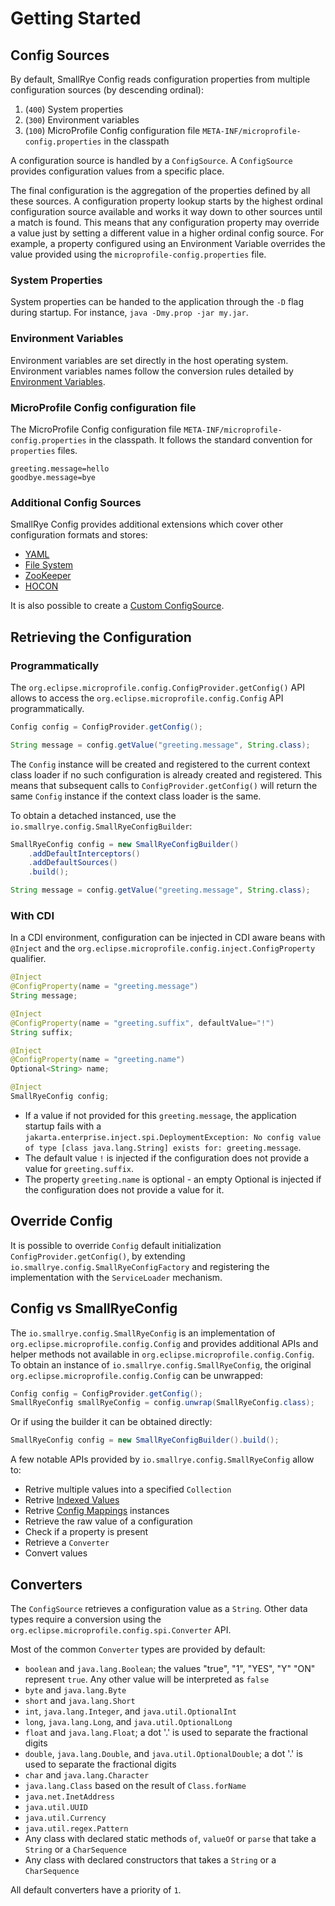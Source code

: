 # Getting Started

## Config Sources

By default, SmallRye Config reads configuration properties from multiple configuration sources (by descending ordinal):

1. (`400`) System properties
2. (`300`) Environment variables
3. (`100`) MicroProfile Config configuration file `META-INF/microprofile-config.properties` in the classpath

A configuration source is handled by a `ConfigSource`. A `ConfigSource` provides configuration values from a specific
place.  

The final configuration is the aggregation of the properties defined by all these sources. A configuration property 
lookup starts by the highest ordinal configuration source available and works it way down to other sources until a 
match is found. This means that any configuration property may override a value just by setting a different value in a 
higher ordinal config source. For example, a property configured using an Environment Variable overrides the value 
provided using the `microprofile-config.properties` file.

### System Properties

System properties can be handed to the application through the `-D` flag during startup. For instance, 
`java -Dmy.prop -jar my.jar`.

### Environment Variables

Environment variables are set directly in the host operating system. Environment variables names follow the conversion 
rules detailed by [Environment Variables](environment-variables.md).
 
### MicroProfile Config configuration file

The MicroProfile Config configuration file `META-INF/microprofile-config.properties` in the classpath. It follows the 
standard convention for `properties` files.

```properties
greeting.message=hello
goodbye.message=bye
```

### Additional Config Sources

SmallRye Config provides additional extensions which cover other configuration formats and stores:

- [YAML](../config-sources/yaml.md)
- [File System](../config-sources/filesystem.md)
- [ZooKeeper](../config-sources/zookeeper.md)
- [HOCON](../config-sources/hocon.md)

It is also possible to create a [Custom ConfigSource](../config-sources/custom.md).

## Retrieving the Configuration

### Programmatically

The `org.eclipse.microprofile.config.ConfigProvider.getConfig()` API allows to access the 
`org.eclipse.microprofile.config.Config` API programmatically.

```java
Config config = ConfigProvider.getConfig();

String message = config.getValue("greeting.message", String.class);
```

The `Config` instance will be created and registered to the current context class loader if no such configuration is 
already created and registered. This means that subsequent calls to `ConfigProvider.getConfig()` will return the same 
`Config` instance if the context class loader is the same.

To obtain a detached instanced, use the `io.smallrye.config.SmallRyeConfigBuilder`:

```java
SmallRyeConfig config = new SmallRyeConfigBuilder()
    .addDefaultInterceptors()
    .addDefaultSources()
    .build();

String message = config.getValue("greeting.message", String.class);
```

### With CDI

In a CDI environment, configuration can be injected in CDI aware beans with `@Inject` and 
the `org.eclipse.microprofile.config.inject.ConfigProperty` qualifier.

```java
@Inject
@ConfigProperty(name = "greeting.message") 
String message;

@Inject
@ConfigProperty(name = "greeting.suffix", defaultValue="!") 
String suffix;

@Inject
@ConfigProperty(name = "greeting.name")
Optional<String> name; 

@Inject
SmallRyeConfig config;
```

- If a value if not provided for this `greeting.message`, the application startup fails with a 
`jakarta.enterprise.inject.spi.DeploymentException: No config value of type [class java.lang.String] exists for: greeting.message`.
- The default value `!` is injected if the configuration does not provide a value for `greeting.suffix`.
- The property `greeting.name` is optional - an empty Optional is injected if the configuration does not provide a 
value for it.

## Override Config

It is possible to override `Config` default initialization `ConfigProvider.getConfig()`, by extending 
`io.smallrye.config.SmallRyeConfigFactory` and registering the implementation with the `ServiceLoader` mechanism.  

## Config vs SmallRyeConfig

The `io.smallrye.config.SmallRyeConfig` is an implementation of `org.eclipse.microprofile.config.Config` and provides 
additional APIs and helper methods not available in `org.eclipse.microprofile.config.Config`. To obtain an instance of 
`io.smallrye.config.SmallRyeConfig`, the original `org.eclipse.microprofile.config.Config` can be unwrapped:

```java
Config config = ConfigProvider.getConfig();
SmallRyeConfig smallRyeConfig = config.unwrap(SmallRyeConfig.class);
```

Or if using the builder it can be obtained directly:

```java
SmallRyeConfig config = new SmallRyeConfigBuilder().build();
```

A few notable APIs provided by `io.smallrye.config.SmallRyeConfig` allow to:

- Retrive multiple values into a specified `Collection`
- Retrive [Indexed Values](indexed-properties.md)
- Retrive [Config Mappings](mappings.md) instances
- Retrieve the raw value of a configuration
- Check if a property is present
- Retrieve a `Converter`
- Convert values

## Converters

The `ConfigSource` retrieves a configuration value as a `String`. Other data types require a conversion using the 
`org.eclipse.microprofile.config.spi.Converter` API.

Most of the common `Converter` types are provided by default:

* `boolean` and `java.lang.Boolean`; the values "true", "1", "YES", "Y" "ON" represent `true`. Any other value will be 
interpreted as `false`
* `byte` and `java.lang.Byte`
* `short` and `java.lang.Short`
* `int`, `java.lang.Integer`, and `java.util.OptionalInt`
* `long`, `java.lang.Long`, and `java.util.OptionalLong`
* `float` and `java.lang.Float`; a dot '.' is used to separate the fractional digits
* `double`, `java.lang.Double`, and `java.util.OptionalDouble`; a dot '.' is used to separate the fractional digits
* `char` and `java.lang.Character`
* `java.lang.Class` based on the result of `Class.forName`
* `java.net.InetAddress`
* `java.util.UUID`
* `java.util.Currency`
* `java.util.regex.Pattern`
* Any class with declared static methods `of`, `valueOf` or `parse` that take a `String` or a `CharSequence`
* Any class with declared constructors that takes a `String` or a `CharSequence` 

All default converters have a priority of `1`.
